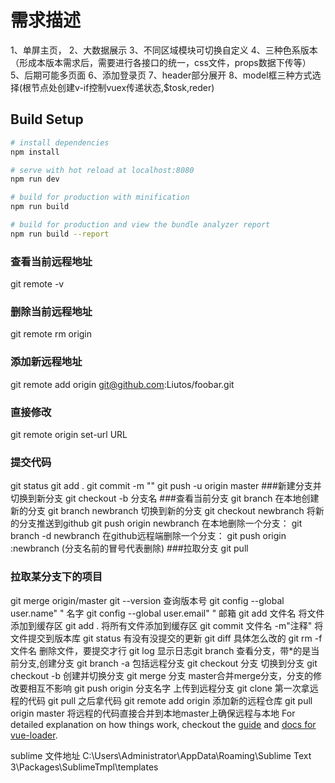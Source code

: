 # 需求描述
1、单屏主页，
2、大数据展示
3、不同区域模块可切换自定义
4、三种色系版本（形成本版本需求后，需要进行各接口的统一，css文件，props数据下传等）
5、后期可能多页面
6、添加登录页
7、header部分展开
8、model框三种方式选择(根节点处创建v-if控制vuex传递状态,$tosk,reder)

## Build Setup

``` bash
# install dependencies
npm install

# serve with hot reload at localhost:8080
npm run dev

# build for production with minification
npm run build

# build for production and view the bundle analyzer report
npm run build --report
```
### 查看当前远程地址
git remote -v
### 删除当前远程地址
git remote rm origin
### 添加新远程地址
git remote add origin git@github.com:Liutos/foobar.git
### 直接修改
git remote origin set-url URL

### 提交代码
git status
git add .
git commit -m ""
git push -u origin master
###新建分支并切换到新分支
git checkout -b 分支名
###查看当前分支
git branch
在本地创建新的分支 git branch newbranch
切换到新的分支 git checkout newbranch
将新的分支推送到github git push origin newbranch
在本地删除一个分支： git branch -d newbranch
在github远程端删除一个分支： git push origin :newbranch (分支名前的冒号代表删除)
###拉取分支
git pull
### 拉取某分支下的项目
git merge origin/master
git --version   查询版本号
git config --global user.name" "    名字
git config --global user.email" "   邮箱
git add 文件名 将文件添加到缓存区
git add .   将所有文件添加到缓存区
git commit 文件名 -m"注释"   将文件提交到版本库
git status  有没有没提交的更新
git diff    具体怎么改的
git rm -f 文件名   删除文件，要提交才行
git log 显示日志git branch  查看分支，带*的是当前分支,创建分支
git branch -a   包括远程分支
git checkout 分支 切换到分支
git checkout -b 创建并切换分支
git merge 分支    master合并merge分支，分支的修改要相互不影响
git push origin 分支名字    上传到远程分支
git clone   第一次拿远程的代码
git pull    之后拿代码
git remote add origin 添加新的远程仓库
git pull origin master  将远程的代码直接合并到本地master上确保远程与本地 
For detailed explanation on how things work, checkout the [guide](http://vuejs-templates.github.io/webpack/) and [docs for vue-loader](http://vuejs.github.io/vue-loader).

sublime 文件地址
C:\Users\Administrator\AppData\Roaming\Sublime Text 3\Packages\SublimeTmpl\templates